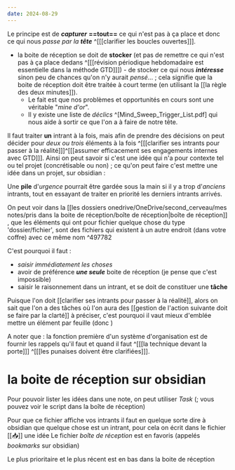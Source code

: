 ```yaml
---
date: 2024-08-29
---
```

Le principe est de ***capturer*** **==tout==** ce qui n'est pas à ça place et donc ce qui nous *passe par la* ***tête*** ^[[[clarifier les boucles ouvertes]]].
- la boite de réception se doit de **stocker** (et pas de remettre ce qui n'est pas à ça place dedans ^[[[révision périodique hebdomadaire est essentielle dans la méthode GTD]]]) - de stocker ce qui nous ***intéresse*** sinon peu de chances qu'on n'y aurait *pensé*... ; cela signifie que la boite de réception doit être traitée à court terme (en utilisant la [[la règle des deux minutes]]). 
	- Le fait est que nos problèmes et opportunités en cours sont une véritable "*mine d'or*".
	- Il y existe une liste de *déclics* ^[Mind_Sweep_Trigger_List.pdf] qui nous aide à sortir ce que l'on a à faire de notre tête.

Il faut traiter **un** intrant à la fois, mais afin de prendre des décisions on peut décider pour *deux ou trois* éléments à la fois ^[[[clarifier ses intrants pour passer à la réalité]]]^[[[assumer efficacement ses engagements internes avec GTD]]]. 
Ainsi on peut savoir si c'est une idée qui n'a pour contexte tel ou tel projet (concrétisable ou non) ; ce qu'on peut faire c'est mettre une idée dans un projet, sur obsidian : 

Une **pile** d'*urgence* pourrait être gardée sous la main si il y a trop d'*anciens* intrants, tout en essayant de traiter en priorité les derniers intrants arrivés.

On peut voir dans la [[les dossiers onedrive/OneDrive/second_cerveau/mes notes/pris dans la boite de réception/boîte de réception|boîte de réception]] , que les éléments qui ont pour fichier quelque chose du type 'dossier/fichier', sont des fichiers qui existent à un autre endroit (dans votre coffre) avec ce même nom ^497782

C'est pourquoi il faut : 
- *saisir immédiatement les choses*
- avoir de préférence ***une seule*** boite de réception (je pense que c'est impossible)
- saisir le raisonnement dans un intrant, et se doit de constituer une **tâche**

Puisque l'on doit [[clarifier ses intrants pour passer à la réalité]], alors on sait que l'on a des tâches où l'on aura des [[gestion de l'action suivante doit se faire par la clarté]] à préciser, c'est pourquoi il vaut mieux d'emblée mettre un élément par feuille (donc )

A noter que : la fonction première d'un système d'organisation est de fournir les rappels qu'il faut et quand il faut ^[[[la technique devant la porte]]] ^[[[les punaises doivent être clarifiées]]].
# la boite de réception sur obsidian
Pour pouvoir lister les idées dans une note, on peut utiliser *Task* (; vous pouvez voir le script dans la boîte de réception)

Pour que ce fichier affiche vos intrants il faut en quelque sorte dire à obsidian que quelque chose est un intrant, pour cela on écrit dans le fichier [[📥]] une idée
Le fichier *boîte de réception* est en favoris (appelés *bookmarks* sur obsidian)

Le plus prioritaire et le plus récent est en bas dans la boite de réception